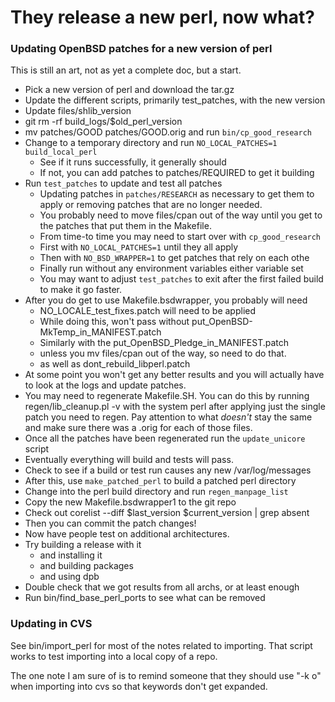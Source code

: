 # They release a new perl, now what?

### Updating OpenBSD patches for a new version of perl

This is still an art, not as yet a complete doc, but a start.

* Pick a new version of perl and download the tar.gz
* Update the different scripts, primarily test_patches, with the new version
* Update files/shlib_version
* git rm -rf build_logs/$old_perl_version
* mv patches/GOOD patches/GOOD.orig and run `bin/cp_good_research`
* Change to a temporary directory and run `NO_LOCAL_PATCHES=1 build_local_perl`
  * See if it runs successfully, it generally should
  * If not, you can add patches to patches/REQUIRED to get it building
* Run `test_patches` to update and test all patches
  * Updating patches in `patches/RESEARCH` as necessary to get them to apply
    or removing patches that are no longer needed.
  * You probably need to move files/cpan out of the way until you get to
    the patches that put them in the Makefile.
  * From time-to time you may need to start over with `cp_good_research`
  * First with `NO_LOCAL_PATCHES=1` until they all apply
  * Then with `NO_BSD_WRAPPER=1` to get patches that rely on each othe
  * Finally run without any environment variables either variable set
  * You may want to adjust `test_patches` to exit after the first
    failed build to make it go faster.
* After you do get to use Makefile.bsdwrapper, you probably will need
    * NO_LOCALE_test_fixes.patch will need to be applied
    * While doing this, won't pass without put_OpenBSD-MkTemp_in_MANIFEST.patch
    * Similarly with the put_OpenBSD_Pledge_in_MANIFEST.patch
    * unless you mv files/cpan out of the way, so need to do that.
    * as well as dont_rebuild_libperl.patch
* At some point you won't get any better results and you will actually have to
  look at the logs and update patches.
* You may need to regenerate Makefile.SH. You can do this by running
  regen/lib_cleanup.pl -v with the system perl
  after applying just the single patch you need to regen.
  Pay attention to what *doesn't* stay the same and make sure there
  was a .orig for each of those files.
* Once all the patches have been regenerated run the `update_unicore` script
* Eventually everything will build and tests will pass.
* Check to see if a build or test run causes any new /var/log/messages
* After this, use `make_patched_perl` to build a patched perl directory
* Change into the perl build directory and run `regen_manpage_list`
* Copy the new Makefile.bsdwrapper1 to the git repo
* Check out corelist --diff $last_version $current_version | grep absent
* Then you can commit the patch changes!
* Now have people test on additional architectures.
* Try building a release with it
    * and installing it
    * and building packages
    * and using dpb
* Double check that we got results from all archs, or at least enough
* Run bin/find_base_perl_ports to see what can be removed

### Updating in CVS
See bin/import_perl for most of the notes related to importing. That script
works to test importing into a local copy of a repo.

The one note I am sure of is to remind someone that they should use "-k o"
when importing into cvs so that keywords don't get expanded.
